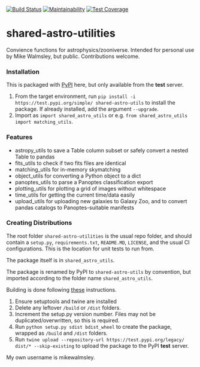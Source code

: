 [![Build Status](https://travis-ci.org/RustyPanda/shared-astro-utilities.svg?branch=master)](https://travis-ci.org/RustyPanda/shared-astro-utilities)
[![Maintainability](https://api.codeclimate.com/v1/badges/e822f36412a4cbb5badc/maintainability)](https://codeclimate.com/github/RustyPanda/shared-astro-utilities/maintainability)
[![Test Coverage](https://api.codeclimate.com/v1/badges/e822f36412a4cbb5badc/test_coverage)](https://codeclimate.com/github/RustyPanda/shared-astro-utilities/test_coverage)

# shared-astro-utilities
Convience functions for astrophysics/zooniverse. Intended for personal use by Mike Walmsley, but public. Contributions welcome.




### Installation

This is packaged with [PyPI](https://test.pypi.org/project/shared-astro-utils) here, but only available from the **test** server.


1. From the target environment, run `pip install -i https://test.pypi.org/simple/ shared-astro-utils` to install the package. If already installed, add the argument `--upgrade`.
2. Import as `import shared_astro_utils` or e.g. `from shared_astro_utils import matching_utils`.

### Features

- astropy_utils to save a Table column subset or safely convert a nested Table to pandas
- fits_utils to check if two fits files are identical
- matching_utils for in-memory skymatching
- object_utils for converting a Python object to a dict
- panoptes_utils to parse a Panoptes classification export
- plotting_utils for plotting a grid of images without whitespace
- time_utils for getting the current time/data easily
- upload_utils for uploading new galaxies to Galaxy Zoo, and to convert pandas catalogs to Panoptes-suitable manifests

### Creating Distributions

The root folder `shared-astro-utilities` is the usual repo folder, and should contain a `setup.py`, `requirements.txt`, `README.MD`, `LICENSE`, and the usual CI configurations. This is the location for unit tests to run from. 

The package itself is in `shared_astro_utils`. 

The package is renamed by PyPI to `shared-astro-utils` by convention, but imported according to the folder name `shared_astro_utils`.

Building is done following [these](https://packaging.python.org/tutorials/packaging-projects/) instructions.

1. Ensure setuptools and twine are installed
2. Delete any leftover `/build` or `/dist` folders.
3. Increment the setup.py version number. Files may not be duplicated/overwritten, so this is required.
4. Run `python setup.py sdist bdist_wheel` to create the package, wrapped as `/build` and `/dist` folders.
5. Run `twine upload --repository-url https://test.pypi.org/legacy/ dist/* --skip-existing` to upload the package to the PyPI **test** server.

My own username is mikewalmsley.
